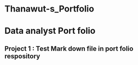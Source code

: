 # Thanawut-s_Portfolio

# Data analyst Port folio
## Project 1 : Test Mark down file in port folio respository
